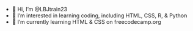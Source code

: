 - 👋 Hi, I’m @LBJtrain23
- 👀 I’m interested in learning coding, including HTML, CSS, R, & Python
- 🌱 I’m currently learning HTML & CSS on freecodecamp.org


<!---
LBJtrain23/LBJtrain23 is a ✨ special ✨ repository because its `README.md` (this file) appears on your GitHub profile.
You can click the Preview link to take a look at your changes.
--->
